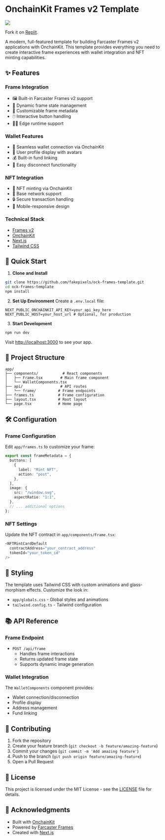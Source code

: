 # OnchainKit Frames v2 Template

[![](/public/miniart.gif)](https://enb-game.vercel.app)

Fork it on [Replit](https://replit.com/@tina-he/ock-frames-template?v=1#README.md).

A modern, full-featured template for building Farcaster Frames v2 applications with OnchainKit. This template provides everything you need to create interactive frame experiences with wallet integration and NFT minting capabilities.

## ✨ Features

### Frame Integration

- 🖼️ Built-in Farcaster Frames v2 support
- 🔄 Dynamic frame state management
- 🎨 Customizable frame metadata
- 🖱️ Interactive button handling
- 🏃‍♂️ Edge runtime support

### Wallet Features

- 👛 Seamless wallet connection via OnchainKit
- 👤 User profile display with avatars
- 💰 Built-in fund linking
- 🔌 Easy disconnect functionality

### NFT Integration

- 🎨 NFT minting via OnchainKit
- 💎 Base network support
- 🔒 Secure transaction handling
- 📱 Mobile-responsive design

### Technical Stack

- [Frames v2](https://docs.farcaster.xyz/developers/frames/v2)
- [OnchainKit](https://onchainkit.xyz)
- [Next.js](https://nextjs.org)
- [Tailwind CSS](https://tailwindcss.com)

## 🚀 Quick Start

1. **Clone and Install**

```bash
git clone https://github.com/fakepixels/ock-frames-template.git
cd ock-frames-template
npm install
```

2. **Set Up Environment**
   Create a `.env.local` file:

```env
NEXT_PUBLIC_ONCHAINKIT_API_KEY=your_api_key_here
NEXT_PUBLIC_HOST=your_host_url # Optional, for production
```

3. **Start Development**

```bash
npm run dev
```

Visit [http://localhost:3000](http://localhost:3000) to see your app.

## 📁 Project Structure

```
app/
├── components/           # React components
│   ├── Frame.tsx        # Main frame component
│   └── WalletComponents.tsx
├── api/                 # API routes
│   └── frame/          # Frame endpoints
├── frames.ts           # Frame configuration
├── layout.tsx          # Root layout
└── page.tsx            # Home page
```

## 🛠️ Configuration

### Frame Configuration

Edit `app/frames.ts` to customize your frame:

```typescript
export const frameMetadata = {
  buttons: [
    {
      label: "Mint NFT",
      action: "post",
    },
  ],
  image: {
    src: "/window.svg",
    aspectRatio: "1:1",
  },
  // ... additional options
};
```

### NFT Settings

Update the NFT contract in `app/components/Frame.tsx`:

```typescript
<NFTMintCardDefault
  contractAddress="your_contract_address"
  tokenId="your_token_id"
/>
```

## 🎨 Styling

The template uses Tailwind CSS with custom animations and glass-morphism effects. Customize the look in:

- `app/globals.css` - Global styles and animations
- `tailwind.config.ts` - Tailwind configuration

## 📚 API Reference

### Frame Endpoint

- `POST /api/frame`
  - Handles frame interactions
  - Returns updated frame state
  - Supports dynamic image generation

### Wallet Integration

The `WalletComponents` component provides:

- Wallet connection/disconnection
- Profile display
- Address management
- Fund linking

## 🤝 Contributing

1. Fork the repository
2. Create your feature branch (`git checkout -b feature/amazing-feature`)
3. Commit your changes (`git commit -m 'Add amazing feature'`)
4. Push to the branch (`git push origin feature/amazing-feature`)
5. Open a Pull Request

## 📄 License

This project is licensed under the MIT License - see the [LICENSE](LICENSE) file for details.

## 🙏 Acknowledgments

- Built with [OnchainKit](https://onchainkit.xyz)
- Powered by [Farcaster Frames](https://docs.farcaster.xyz/developers/frames/v2)
- Created with [Next.js](https://nextjs.org)

